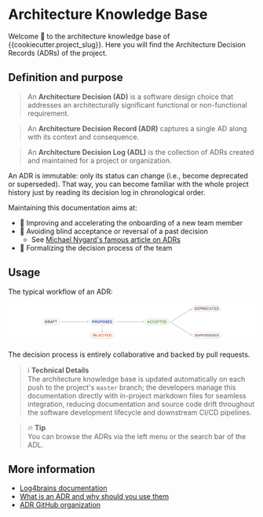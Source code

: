 <!-- This file is the homepage of your Log4brains knowledge base. You are free to edit it as you want -->

# Architecture Knowledge Base

Welcome :wave: to the architecture knowledge base of
{{cookiecutter.project_slug}}.
Here you will find the Architecture Decision Records (ADRs) of the project.

## Definition and purpose

> An **Architecture Decision (AD)** is a software design choice that addresses an
> architecturally significant functional or non-functional requirement.

> An **Architecture Decision Record (ADR)** captures a single AD
> along with its context and consequence.

> An **Architecture Decision Log (ADL)** is the collection of ADRs
> created and maintained for a project or organization.

An ADR is immutable: only its status can change
(i.e., become deprecated or superseded).
That way, you can become familiar with the whole project history
just by reading its decision log in chronological order.

Maintaining this documentation aims at:

- :rocket: Improving and accelerating the onboarding of a new team member
- :telescope: Avoiding blind acceptance or reversal of a past decision
  - See [Michael Nygard's famous article on ADRs](https://cognitect.com/blog/2011/11/15/documenting-architecture-decisions.html)
- :handshake: Formalizing the decision process of the team

## Usage

The typical workflow of an ADR:

![ADR workflow](./l4b-static/adr-workflow.png)

The decision process is entirely collaborative and backed by pull requests.

> :information_source: **Technical Details**  
>  The architecture knowledge base is updated automatically
>  on each push to the project's `master` branch;
>  the developers manage this documentation directly
>  with in-project markdown files for seamless integration,
>  reducing documentation and source code drift
>  throughout the software development lifecycle
>  and downstream CI/CD pipelines.

> :fire: **Tip**  
>  You can browse the ADRs via the left menu or the search bar of the ADL.

## More information

- [Log4brains documentation](https://github.com/thomvaill/log4brains/tree/master#readme)
- [What is an ADR and why should you use them](https://github.com/thomvaill/log4brains/tree/master#-what-is-an-adr-and-why-should-you-use-them)
- [ADR GitHub organization](https://adr.github.io/)
